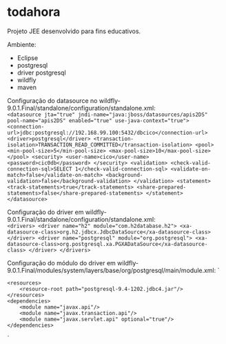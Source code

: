 # todahora

Projeto JEE desenvolvido para fins educativos.

Ambiente:
- Eclipse
- postgresql
- driver postgresql
- wildfly
- maven

Configuração do datasource no wildfly-9.0.1.Final/standalone/configuration/standalone.xml:
`                <datasource jta="true" jndi-name="java:jboss/datasources/apis2DS" pool-name="apis2DS" enabled="true" use-java-context="true">
                    <connection-url>jdbc:postgresql://192.168.99.100:5432/dbcico</connection-url>
                    <driver>postgresql</driver>
                    <transaction-isolation>TRANSACTION_READ_COMMITTED</transaction-isolation>
                    <pool>
                        <min-pool-size>5</min-pool-size>
                        <max-pool-size>10</max-pool-size>
                    </pool>
                    <security>
                        <user-name>cico</user-name>
                        <password>cic0db</password>
                    </security>
                    <validation>
                        <check-valid-connection-sql>SELECT 1</check-valid-connection-sql>
                        <validate-on-match>false</validate-on-match>
                        <background-validation>false</background-validation>
                    </validation>
                    <statement>
                        <track-statements>true</track-statements>
                        <share-prepared-statements>false</share-prepared-statements>
                    </statement>
                </datasource>`
                
Configuração do driver em wildfly-9.0.1.Final/standalone/configuration/standalone.xml:
`                <drivers>
                    <driver name="h2" module="com.h2database.h2">
                        <xa-datasource-class>org.h2.jdbcx.JdbcDataSource</xa-datasource-class>
                    </driver>
                    <driver name="postgresql" module="org.postgresql">
                        <xa-datasource-class>org.postgresql.xa.PGXADataSource</xa-datasource-class>
                    </driver>
                </drivers>`

Configuração do módulo do driver em wildfly-9.0.1.Final/modules/system/layers/base/org/postgresql/main/module.xml:
`
<?xml version="1.0" encoding="UTF-8"?>
<module xmlns="urn:jboss:module:1.3" name="org.postgresql">

    <resources>
        <resource-root path="postgresql-9.4-1202.jdbc4.jar"/>
    </resources>
    <dependencies>
        <module name="javax.api"/>
        <module name="javax.transaction.api"/>
        <module name="javax.servlet.api" optional="true"/>
    </dependencies>
</module>
`
